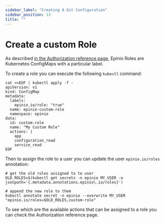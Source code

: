 ```yaml
---
sidebar_label: "Creating A Git Configuration"
sidebar_position: 13
title: ""
---
```


# Create a custom Role

As described [in the Authorization reference page](../../references/authorization.md),
Epinio Roles are Kubernetes ConfigMaps with a particular label.

To create a role you can execute the following `kubectl` command:

```
cat <<EOF | kubectl apply -f -
apiVersion: v1
kind: ConfigMap
metadata:
  labels:
    epinio.io/role: "true"
  name: epinio-custom-role
  namespace: epinio
data:
  id: custom-role
  name: "My Custom Role"
  actions: |
    app
    configuration_read
    service_read
EOF
```

Then to assign the role to a user you can update the user `epinio.io/roles` annotation:

```
# get the old roles assigned to te user
OLD_ROLES=$(kubectl get secrets -n epinio MY_USER -o jsonpath='{.metadata.annotations.epinio\.io/roles}')

# append the new role to them
kubectl annotate secret -n epinio --overwrite MY_USER "epinio.io/roles=$OLD_ROLES,custom-role"
```

To see which are the available actions that can be assigned to a role you can check the Authorization reference page.
